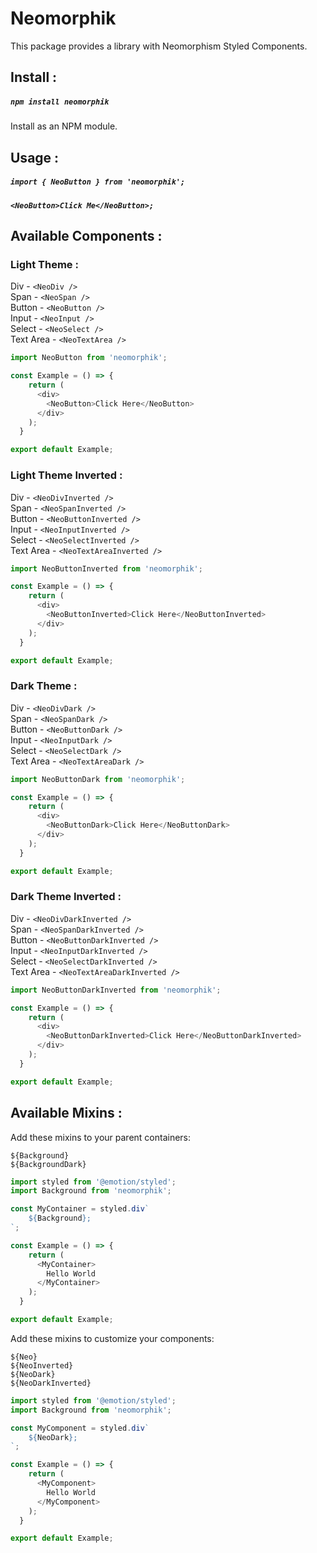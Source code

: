 # Neomorphik

This package provides a library with Neomorphism Styled Components.


## Install :

##### `npm install neomorphik`

Install as an NPM module.


## Usage :

##### `import { NeoButton } from 'neomorphik';`

##### `<NeoButton>Click Me</NeoButton>;`


## Available Components :

### Light Theme :

Div - `<NeoDiv />`  
Span - `<NeoSpan />`  
Button - `<NeoButton />`  
Input - `<NeoInput />`  
Select - `<NeoSelect />`  
Text Area - `<NeoTextArea />`  

```javascript
import NeoButton from 'neomorphik';

const Example = () => {
    return (
      <div>
        <NeoButton>Click Here</NeoButton>
      </div>
    );
  }

export default Example;
```

### Light Theme Inverted :

Div - `<NeoDivInverted />`  
Span - `<NeoSpanInverted />`  
Button - `<NeoButtonInverted />`  
Input - `<NeoInputInverted />`  
Select - `<NeoSelectInverted />`  
Text Area - `<NeoTextAreaInverted />`  

```javascript
import NeoButtonInverted from 'neomorphik';

const Example = () => {
    return (
      <div>
        <NeoButtonInverted>Click Here</NeoButtonInverted>
      </div>
    );
  }

export default Example;
```

### Dark Theme :

Div - `<NeoDivDark />`  
Span - `<NeoSpanDark />`  
Button - `<NeoButtonDark />`  
Input - `<NeoInputDark />`  
Select - `<NeoSelectDark />`  
Text Area - `<NeoTextAreaDark />`  

```javascript
import NeoButtonDark from 'neomorphik';

const Example = () => {
    return (
      <div>
        <NeoButtonDark>Click Here</NeoButtonDark>
      </div>
    );
  }

export default Example;
```

### Dark Theme Inverted :

Div - `<NeoDivDarkInverted />`  
Span - `<NeoSpanDarkInverted />`  
Button - `<NeoButtonDarkInverted />`  
Input - `<NeoInputDarkInverted />`  
Select - `<NeoSelectDarkInverted />`  
Text Area - `<NeoTextAreaDarkInverted />`  

```javascript
import NeoButtonDarkInverted from 'neomorphik';

const Example = () => {
    return (
      <div>
        <NeoButtonDarkInverted>Click Here</NeoButtonDarkInverted>
      </div>
    );
  }

export default Example;
```


## Available Mixins :

Add these mixins to your parent containers:

`${Background}`  
`${BackgroundDark}`  

```javascript
import styled from '@emotion/styled';
import Background from 'neomorphik';

const MyContainer = styled.div`
    ${Background};
`;

const Example = () => {
    return (
      <MyContainer>
        Hello World
      </MyContainer>
    );
  }

export default Example;
```

Add these mixins to customize your components:

`${Neo}`  
`${NeoInverted}`  
`${NeoDark}`  
`${NeoDarkInverted}`

```javascript
import styled from '@emotion/styled';
import Background from 'neomorphik';

const MyComponent = styled.div`
    ${NeoDark};
`;

const Example = () => {
    return (
      <MyComponent>
        Hello World
      </MyComponent>
    );
  }

export default Example;
```
